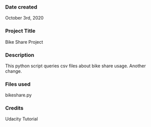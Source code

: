 ### Date created
October 3rd, 2020

### Project Title
Bike Share Project

### Description
This python script queries csv files about bike share usage.
Another change.

### Files used
bikeshare.py

### Credits
Udacity Tutorial

